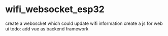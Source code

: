 # wifi_websocket_esp32
create a weboscket which could update wifi information
create a js for web ui
todo:
add vue as backend framework
